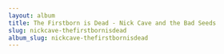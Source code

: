 ```yaml
---
layout: album
title: The Firstborn is Dead - Nick Cave and the Bad Seeds
slug: nickcave-thefirstbornisdead
album_slug: nickcave-thefirstbornisdead
---
```

